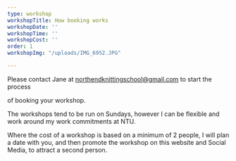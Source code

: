 ```yaml
---
type: workshop
workshopTitle: How booking works
workshopDate: ''
workshopTime: ''
workshopCost: ''
order: 1
workshopImg: "/uploads/IMG_6952.JPG"

---
```

Please contact Jane at northendknittingschool@gmail.com to start the process

of booking your workshop.

The workshops tend to be run on Sundays, however I can be flexible and work around my work commitments at NTU.

Where the cost of a workshop is based on a minimum of 2 people, I will plan a date with you, and then promote the workshop on this website and Social Media, to attract a second person. 